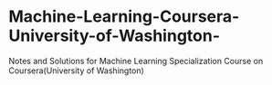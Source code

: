 # Machine-Learning-Coursera-University-of-Washington-
Notes and Solutions for Machine Learning Specialization Course on Coursera(University of Washington)
